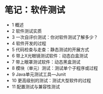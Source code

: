 # 笔记：软件测试
- 1 概述
- 2 软件测试实质
- 3 一次自评价测试：你对软件测试了解多少？
- 4 软件开发的过程
- 5 代码检查与走查：静态测试的开展方式
- 6 带上X光眼镜测试软件：动态白盒测试
- 7 带上眼罩测试软件：动态黑盒测试
- 8 模块（单元）测试：测试单个子程序或过程
- 9 Java单元测试工具—Junit
- 10 更高级别的测试：测试大型软件的过程
- 11 配置测试与兼容性测试
